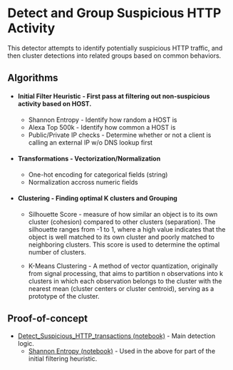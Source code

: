 # Detect and Group Suspicious HTTP Activity

This detector attempts to identify potentially suspicious HTTP traffic, and then cluster detections into related groups based on common behaviors.

## Algorithms

- #### Initial Filter Heuristic - First pass at filtering out non-suspicious activity based on HOST.
    - Shannon Entropy - Identify how random a HOST is
    - Alexa Top 500k - Identify how common a HOST is
    - Public/Private IP checks - Determine whether or not a client is calling an external IP w/o DNS lookup first

- #### Transformations - Vectorization/Normalization
  - One-hot encoding for categorical fields (string)
  - Normalization accross numeric fields
- #### Clustering - Finding optimal K clusters and Grouping
  - Silhouette Score - measure of how similar an object is to its own cluster (cohesion) compared to other clusters (separation). The silhouette ranges from -1 to 1, where a high value indicates that the object is well matched to its own cluster and poorly matched to neighboring clusters. This score is used to determine the optimal number of clusters.

  - K-Means Clustering - A method of vector quantization, originally from signal processing, that aims to partition n observations into k clusters in which each observation belongs to the cluster with the nearest mean (cluster centers or cluster centroid), serving as a prototype of the cluster.

## Proof-of-concept
- [Detect_Suspicious_HTTP_transactions (notebook)](notebooks/Detect-Suspicious-HTTP-Transactions.ipynb) - Main detection logic.
  - [Shannon Entropy (notebook)](notebooks/Host-Shannon-Entropy.ipynb) - Used in the above for part of the initial filtering heuristic.
